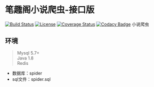 # 笔趣阁小说爬虫-接口版  
[![Build Status](https://travis-ci.org/Yuanhca/cyh-spider-api.svg?branch=dev)](https://travis-ci.org/Yuanhca/cyh-spider-api) 
[![License](https://img.shields.io/badge/license-MIT-green.svg)](https://rem.mit-license.org/)
[![Coverage Status](https://coveralls.io/repos/github/Yuanhca/cyh-spider-api/badge.svg?branch=dev)](https://coveralls.io/github/Yuanhca/cyh-spider-api?branch=dev)
[![Codacy Badge](https://api.codacy.com/project/badge/Grade/e503e2bd92d44f4cbcc1adf85ffd59f6)](https://www.codacy.com/app/Yuanhca/cyh-spider-api?utm_source=github.com&amp;utm_medium=referral&amp;utm_content=Yuanhca/cyh-spider-api&amp;utm_campaign=Badge_Grade)
小说爬虫  
## 环境
>Mysql 5.7+  
>Java 1.8  
>Redis  

- 数据库：spider
- sql文件：spider.sql
